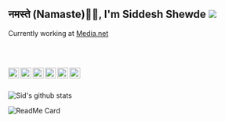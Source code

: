 <h2> नमस्ते (Namaste)🙏🏻, I'm Siddesh Shewde <img src="https://media.giphy.com/media/12oufCB0MyZ1Go/giphy.gif"> </h2>
Currently working at <a href="https://media.net/">Media.net</a>

<br><br>

<a href="https://discord.gg/UZDJNv">
  <img align="left" alt="Sid's Discord" width="22px" src="https://cdn.jsdelivr.net/npm/simple-icons@v3/icons/discord.svg" />
</a>
<a href="https://twitter.com/siddeshshewde">
  <img align="left" alt="Siddesh Shewde | Twitter" width="22px" src="https://cdn.jsdelivr.net/npm/simple-icons@v3/icons/twitter.svg" />
</a>
<a href="https://www.linkedin.com/in/siddesh-shewde-b5515416/">
  <img align="left" alt="Sid's LinkedIN" width="22px" src="https://cdn.jsdelivr.net/npm/simple-icons@v3/icons/linkedin.svg" />
</a>
<a href="https://t.me/siddeshshewde">
  <img align="left" alt="Sid's Telegram" width="22px" src="https://cdn.jsdelivr.net/npm/simple-icons@v3/icons/telegram.svg" />
</a>
<a href="https://www.instagram.com/siddesh_shewde/">
  <img align="left" alt="Sid's Instagram" width="22px" src="https://cdn.jsdelivr.net/npm/simple-icons@v3/icons/instagram.svg" />
</a>
<a href="https://www.reddit.com/user/Suspicious_July16">
  <img align="left" alt="Sid's Reddit" width="22px" src="https://cdn.jsdelivr.net/npm/simple-icons@v3/icons/reddit.svg" />
</a>

<br><br>

![Sid's github stats](https://github-readme-stats.siddeshshewde.vercel.app/api?username=siddeshshewde&show_icons=true&theme=tokyonight)

![ReadMe Card](https://github-readme-stats.siddeshshewde.vercel.app/api/pin/?username=siddeshshewde&repo=Competitive_Programming_v2)


<!--
<img align='right' src="https://media.giphy.com/media/836HiJc7pgzy8iNXCn/giphy.gif" width="400">

<img src="https://media.giphy.com/media/8L1Ln4gOOabZIz0Q0s/giphy.gif" width="40" height="40">

-->
